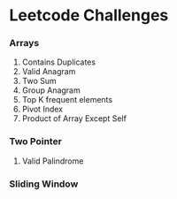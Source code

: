 # Leetcode Challenges 

### Arrays

1. Contains Duplicates
2. Valid Anagram
3. Two Sum
4. Group Anagram
5. Top K frequent elements
6. Pivot Index
7. Product of Array Except Self

### Two Pointer

1. Valid Palindrome

### Sliding Window